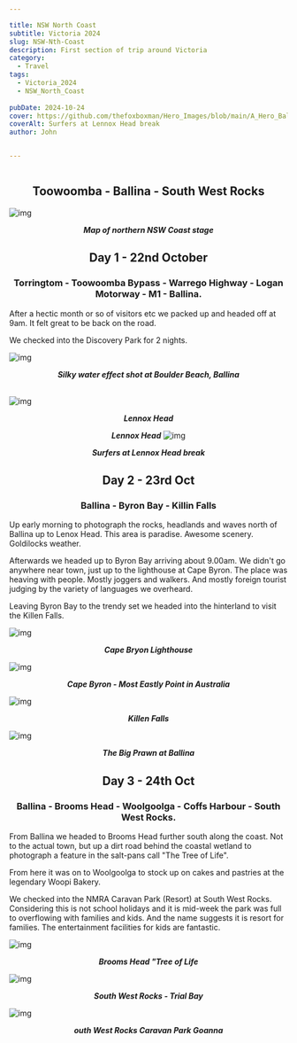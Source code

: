 ```yaml
---

title: NSW North Coast
subtitle: Victoria 2024
slug: NSW-Nth-Coast
description: First section of trip around Victoria 
category:
  - Travel
tags:
  - Victoria_2024
  - NSW_North_Coast
  
pubDate: 2024-10-24
cover: https://github.com/thefoxboxman/Hero_Images/blob/main/A_Hero_Ballina_Surfers_Lennox_Head_DSC6797.jpg?raw=true?w=1960&h=1102&auto=format&fit=crop&q=60&ixlib=rb-4.0.3
coverAlt: Surfers at Lennox Head break
author: John


---
```



<Image />
<h2 style="text-align:center; "> Toowoomba - Ballina - South West Rocks </h2>
 
 ![img](../../Images/NSW_North_Coast/Map_Nth_NSW_Coast.jpg)
 ***<p style="text-align:center; "> Map of northern NSW Coast stage </p>***

<h2 style="text-align:center; "> Day 1 - 22nd October</h2>

<h3 style="text-align:center; "> Torringtom - Toowoomba Bypass - Warrego Highway - Logan Motorway - M1 - Ballina. </h3>




 

  After a hectic month or so of visitors etc we packed up and headed off at 9am. It felt great to be back on the road.

  We checked into the Discovery Park for 2 nights.

 ![img](../../Images/NSW_North_Coast/Ballina-NSW-Boulder-Beach_DSC6748-Edit.jpg)
 ***<p style="text-align:center; "> Silky water effect shot at Boulder Beach, Ballina</p>***
\
 ![img](../../Images/NSW_North_Coast/Lennox_Head_DSC6784.jpg)
 ***<p style="text-align:center; "> Lennox Head </p>***

 ***<p style="text-align:center;">Lennox Head***
 ![img](../../Images/NSW_North_Coast/A_Hero_Ballina_Surfers_Lennox_Head_DSC6797.jpg)
 ***<p style="text-align:center; "> Surfers at Lennox Head break </p>***



<h2 style="text-align:center; "> Day 2 - 23rd Oct</h2>

<h3 style="text-align:center; "> Ballina - Byron Bay - Killin Falls </h3>  


  Up early morning to photograph the rocks, headlands and waves north of Ballina up to Lenox Head. This area is paradise. Awesome scenery. Goldilocks weather.

  Afterwards we headed up to Byron Bay arriving about 9.00am. We didn't go anywhere near town, just up to the lighthouse at Cape Byron. The place was heaving with people. Mostly joggers and walkers. And mostly foreign tourist judging by the variety of languages we overheard.

  Leaving Byron Bay to the trendy set we headed into the hinterland to visit the Killen Falls.

 ![img](../../Images/NSW_North_Coast/Byron-Bay_Lighthouse_DSC6803.jpg)
 ***<p style="text-align:center; "> Cape Bryon Lighthouse </p>***
 
 
 
 ![img](../../Images/NSW_North_Coast/Byron_Bay_Most_Eastly_Point_DSC6834.jpg)
 ***<p style="text-align:center; "> Cape Byron - Most Eastly Point in Australia </p>***


 ![img](../../Images/NSW_North_Coast/Ballina_Killen_Falls_DSC6847-Pano.jpg)
 ***<p style="text-align:center; "> Killen Falls </p>***



 ![img](../../Images/NSW_North_Coast/Ballina_Big-Prawn_DSC6850.jpg)
 ***<p style="text-align:center; "> The Big Prawn at Ballina </p>***
 


<h2 style="text-align:center; "> Day 3 - 24th Oct</h2>

<h3 style="text-align:center; "> Ballina - Brooms Head - Woolgoolga - Coffs Harbour - South West Rocks. </h3>

 From Ballina we headed to Brooms Head further south along the coast. Not to the actual town, but up a dirt road behind the coastal wetland to photograph a feature in the salt-pans call "The Tree of Life".

 From here it was on to Woolgoolga to stock up on cakes and pastries at the legendary Woopi Bakery.

 We checked into the NMRA Caravan Park (Resort) at South West Rocks. Considering this is not school holidays and it is mid-week the park was full to overflowing with families and kids. And the name suggests it is resort for families. The entertainment facilities for kids are fantastic. 


 ![img](../../Images/NSW_North_Coast/Brooms-Head-Tree-of-Life2_DJI_0636.jpg)
 ***<p style="text-align:center; "> Brooms Head "Tree of Life</p>***

 
 ![img](../../Images/NSW_North_Coast/Trial-Bay-Goal_Rocks_DSC6861.jpg)
 ***<p style="text-align:center; "> South West Rocks - Trial Bay </p>***
 

 ![img](../../Images/NSW_North_Coast/South-West-Rocks_Goanna_DSC6855.jpg)
 ***<p style="text-align:center; "> outh West Rocks Caravan Park Goanna </p>***
 



 <!-- ![img](../../Images/NSW_North_Coast/.jpg)
 ***<p style="text-align:center; "> Replace </p>*** -->
